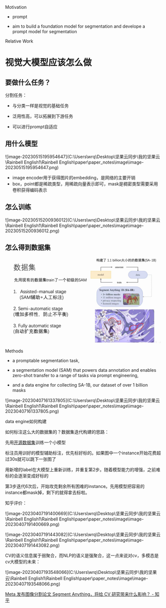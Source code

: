 Motivation

- prompt

- aim to build a foundation model for segmentation and develope a prompt model for segmentation 

Relative Work

# 视觉大模型应该怎么做

## 要做什么任务？

分割任务：

- 与分类一样是视觉的基础任务

- 泛用性高，可以拓展到下游任务

- 可以进行prompt自适应

## 用什么模型

![image-20230515195954647](C:\Users\wrq\Desktop\坚果云同步\我的坚果云\Rainbell English1\Rainbell English\paper\paper_notes\image\image-20230515195954647.png)

- image encoder用于获得图片的embedding，是网络的主要开销
- box，point都是稀疏类型，用稀疏向量表示即可，mask是稠密类型需要采用卷积获得编码表示

## 怎么训练

![image-20230515200936012](C:\Users\wrq\Desktop\坚果云同步\我的坚果云\Rainbell English1\Rainbell English\paper\paper_notes\image\image-20230515200936012.png)



## 怎么得到数据集



![](https://github.com/Rickustc/paper_notes/blob/master/image/image-20230515201059299.png?raw=true)



Methods

- a promptable segmentation task, 

- a segmentation model (SAM) that powers data annotation and enables zero-shot transfer to a range of tasks via prompt engineering, 

- and a data engine for collecting SA-1B, our dataset of over 1 billion masks

![image-20230407161337805](C:\Users\wrq\Desktop\坚果云同步\我的坚果云\Rainbell English1\Rainbell English\paper\paper_notes\image\image-20230407161337805.png)



data engine如何构建

如何标注这么大的数据集的？数据集迭代构建的思路：

先用[开源数据集](https://www.zhihu.com/search?q=开源数据集&search_source=Entity&hybrid_search_source=Entity&hybrid_search_extra={"sourceType"%3A"answer"%2C"sourceId"%3A2970661922})训练一个小模型

 标注员用训好的模型辅助标注，优先标好标的。如果图中一个instance开始花费超过30s就可以跳下一张图了

 用新增的label在大模型上重新训练，并重复第2步。随着模型能力的增强，之前难标的会逐渐变成好标的

 第3步迭代6次后，开始攻克剩余所有困难的instance。先用模型把容易的instance都mask掉，剩下的就得拿去标啦。



知乎评价：



![image-20230407191400669](C:\Users\wrq\Desktop\坚果云同步\我的坚果云\Rainbell English1\Rainbell English\paper\paper_notes\image\image-20230407191400669.png)

![image-20230407191443082](C:\Users\wrq\Desktop\坚果云同步\我的坚果云\Rainbell English1\Rainbell English\paper\paper_notes\image\image-20230407191443082.png)

CV的语义信息属于弱聚合，而NLP的语义是强聚合，这一点来说对cv，多模态是cv大模型的未来：

![image-20230407193548066](C:\Users\wrq\Desktop\坚果云同步\我的坚果云\Rainbell English1\Rainbell English\paper\paper_notes\image\image-20230407193548066.png)

[Meta 发布图像分割论文 Segment Anything，将给 CV 研究带来什么影响？ - 知乎 ](https://www.zhihu.com/question/593914819)

